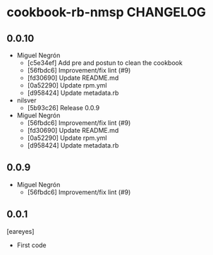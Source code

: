 cookbook-rb-nmsp CHANGELOG
===============

## 0.0.10

  - Miguel Negrón
    - [c5e34ef] Add pre and postun to clean the cookbook
    - [56fbdc6] Improvement/fix lint (#9)
    - [fd30690] Update README.md
    - [0a52290] Update rpm.yml
    - [d958424] Update metadata.rb
  - nilsver
    - [5b93c26] Release 0.0.9
  - Miguel Negrón
    - [56fbdc6] Improvement/fix lint (#9)
    - [fd30690] Update README.md
    - [0a52290] Update rpm.yml
    - [d958424] Update metadata.rb

## 0.0.9

  - Miguel Negrón
    - [56fbdc6] Improvement/fix lint (#9)

0.0.1
-----
[eareyes]
- First code
